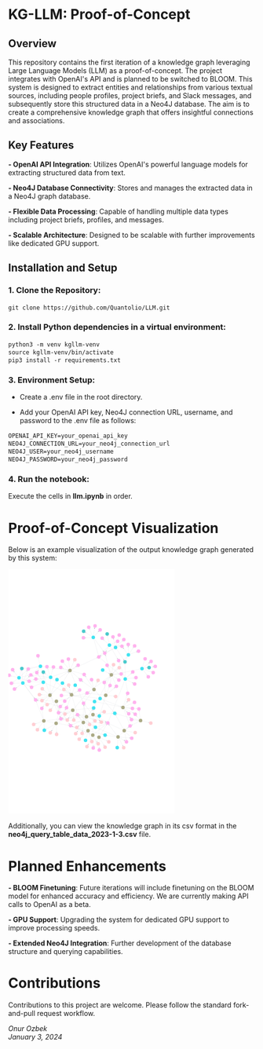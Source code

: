 
# KG-LLM: Proof-of-Concept

## Overview
This repository contains the first iteration of a knowledge graph leveraging Large Language Models (LLM) as a proof-of-concept. The project integrates with OpenAI's API and is planned to be switched to BLOOM. This system is designed to extract entities and relationships from various textual sources, including people profiles, project briefs, and Slack messages, and subsequently store this structured data in a Neo4J database. The aim is to create a comprehensive knowledge graph that offers insightful connections and associations.

## Key Features

**- OpenAI API Integration**: Utilizes OpenAI's powerful language models for extracting structured data from text.

**- Neo4J Database Connectivity**: Stores and manages the extracted data in a Neo4J graph database.

**- Flexible Data Processing**: Capable of handling multiple data types including project briefs, profiles, and messages.

**- Scalable Architecture**: Designed to be scalable with further improvements like dedicated GPU support.

## Installation and Setup

### 1. Clone the Repository:

```
git clone https://github.com/Quantolio/LLM.git
```

### 2. Install Python dependencies in a virtual environment:

```
python3 -m venv kgllm-venv
source kgllm-venv/bin/activate
pip3 install -r requirements.txt
```

### 3. Environment Setup:

- Create a .env file in the root directory.

- Add your OpenAI API key, Neo4J connection URL, username, and password to the .env file as follows:
```
OPENAI_API_KEY=your_openai_api_key
NEO4J_CONNECTION_URL=your_neo4j_connection_url
NEO4J_USER=your_neo4j_username
NEO4J_PASSWORD=your_neo4j_password
```

### 4. Run the notebook:
Execute the cells in **llm.ipynb** in order.


# Proof-of-Concept Visualization
Below is an example visualization of the output knowledge graph generated by this system:

![Knowledge Graph Visualization](./visualisation.png)

Additionally, you can view the knowledge graph in its csv format in the **neo4j_query_table_data_2023-1-3.csv** file.

# Planned Enhancements
**- BLOOM Finetuning**: Future iterations will include finetuning on the BLOOM model for enhanced accuracy and efficiency. We are currently making API calls to OpenAI as a beta.

**- GPU Support**: Upgrading the system for dedicated GPU support to improve processing speeds.

**- Extended Neo4J Integration**: Further development of the database structure and querying capabilities.

# Contributions
Contributions to this project are welcome. Please follow the standard fork-and-pull request workflow.

*Onur Ozbek*  
*January 3, 2024*